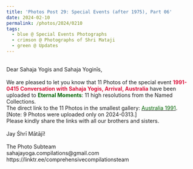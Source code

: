 ```yaml
---
title: 'Photos Post 29: Special Events (after 1975), Part 06'
date: 2024-02-10
permalink: /photos/2024/0210
tags:
  - blue @ Special Events Photographs
  - crimson @ Photographs of Shri Mataji
  - green @ Updates
---
```


<p>
<br>
Dear Sahaja Yogis and Sahaja Yoginīs,<br>
<br>
We are pleased to let you know that 11 Photos of the special event <font color="Crimson"><b>1991-0415 Conversation with Sahaja Yogis, Arrival, Australia</b></font> have been uploaded to <font color="DarkGreen"><b>Eternal Moments</b></font>: 11 high resolutions from the Named Collections.<br>
The direct link to the 11 Photos in the smallest gallery: <a href="https://eternalmoments.smugmug.com/Countries/Australia/1991"><font color="DarkGreen">Australia 1991</font></a>.<br>
[Note: 9 Photos were uploaded only on 2024-0313.]<br>
Please kindly share the links with all our brothers and sisters.<br>
<br>
Jay Śhrī Mātājī!<br>
<br>
The Photo Subteam<br>
sahajayoga.compilations@gmail.com<br>
https://linktr.ee/comprehensivecompilationsteam
</p>